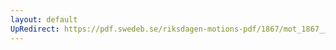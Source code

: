 ```yaml
---
layout: default
UpRedirect: https://pdf.swedeb.se/riksdagen-motions-pdf/1867/mot_1867__ak__00146.pdf
---
```

